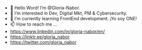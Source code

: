 - 👋 Hello Word! I’m @Gloria-Nabor.
- 👀 I’m interested in Dev, Digital Mkt, PM & Cybersecurity.
- 🌱 I’m currently learning FrontEnd development. ¡Yo soy ONE! 
- 📫 How to reach me ...
- https://www.linkedin.com/in/gloria-nabor/en/
- https://linktr.ee/gloria_nabor
- https://twitter.com/gloria_nabor
<!---
I'm a beginner to create a ✨ special ✨ repository. `README.md`
--->
